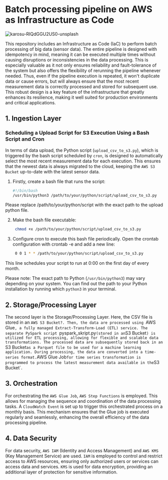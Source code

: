 # Batch processing pipeline on AWS as Infrastructure as Code
![karosu-RIQdGGU2US0-unsplash](https://github.com/maximkiesel1/batch_processing_IaC_AWS/assets/119667336/a04806c5-e496-470e-a416-950eebfa480d)

This repository includes an Infrastructure as Code (IaC) to perform batch processing of big data (sensor data).
The entire pipeline is designed with idempotency in mind, meaning it can be executed multiple times without causing disruptions or inconsistencies in the data processing. This is especially valuable as it not only ensures reliability and fault-tolerance of the system but also offers the flexibility of rerunning the pipeline whenever needed. Thus, even if the pipeline execution is repeated, it won't duplicate data or cause errors, but will always ensure that the most recent measurement data is correctly processed and stored for subsequent use.
This robust design is a key feature of the infrastructure that greatly enhances its resilience, making it well suited for production environments and critical applications.

    
## 1. Ingestion Layer
### Scheduling a Upload Script for S3 Execution Using a Bash Script and Cron

In terms of data upload, the Python script (`upload_csv_to_s3.py`), which is triggered by the bash script scheduled by `cron`, is designed to automatically select the most recent measurement data for each execution. This ensures that the newest data is always migrated to the cloud, keeping the `AWS S3 Bucket` up-to-date with the latest sensor data.

1. Firstly, create a bash file that runs the script:

   ```bash
   #!/bin/bash
   /usr/bin/python3 /path/to/your/python/script/upload_csv_to_s3.py
   
Please replace /path/to/your/python/script with the exact path to the upload python file.

2. Make the bash file executable:

   ```bash
    chmod +x /path/to/your/python/script/upload_csv_to_s3.py
   
3. Configure cron to execute this bash file periodically. Open the crontab configuration with crontab -e and add a new line:

   ```bash
    0 0 1 * * /path/to/your/python/script/upload_csv_to_s3.py
   
This line schedules your script to run at 0:00 on the first day of every month. 

Please note: The exact path to Python (`/usr/bin/python3`) may vary depending on your system. You can find out the path to your Python installation by running which `python3` in your terminal.

## 2. Storage/Processing Layer
The second layer is the Storage/Processing Layer. Here, the CSV file is stored in an `AWS S3 Bucket?. Then, the data are processed using `AWS Glue`, a fully managed Extract-Transform-Load (ETL) service. The separate PySpark script `pyspark_skript.py` (stored in an `S3 Bucket`) is utilized for ETL processing, allowing for flexible and scalable data transformations. The processed data are subsequently stored back in an `S3 Bucket` as a Parquet file to be used for a machine learning application. During processing, the data are converted into a time-series format.
`AWS Glue Job` for time series transformation is programmed to process the latest measurement data available in the `S3 Bucket`.

## 3. Orchestration
For orchestrating the `AWS Glue Job`, `AWS Step Functions` is employed. This allows for managing the sequence and coordination of the data processing tasks. A `CloudWatch Event` is set up to trigger this orchestrated process on a monthly basis. This mechanism ensures that the Glue job is executed regularly and seamlessly, enhancing the overall efficiency of the data processing pipeline.

## 4. Data Security
For data security, `AWS IAM` (Identity and Access Management) and `AWS KMS` (Key Management Service) are used. `IAM` is employed to control and restrict access to AWS resources, ensuring only authorized users or services can access data and services. `KMS` is used for data encryption, providing an additional layer of protection for sensitive information.
